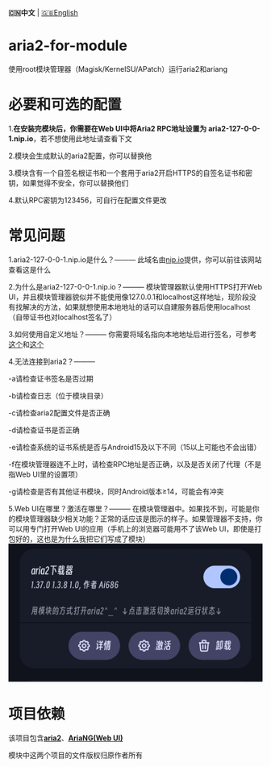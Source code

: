 **🇨🇳中文** | [🇬🇧English](README_en.md)

# aria2-for-module
使用root模块管理器（Magisk/KernelSU/APatch）运行aria2和ariang

# 必要和可选的配置
1.**在安装完模块后，你需要在Web UI中将Aria2 RPC地址设置为 aria2-127-0-0-1.nip.io**，若不想使用此地址请查看下文
 
2.模块会生成默认的aria2配置，你可以替换他
 
3.模块含有一个自签名根证书和一个套用于aria2开启HTTPS的自签名证书和密钥，如果觉得不安全，你可以替换他们
 
4.默认RPC密钥为123456，可自行在配置文件更改

# 常见问题
1.aria2-127-0-0-1.nip.io是什么？——— 此域名由[nip.io](nip.io)提供，你可以前往该网站查看这是什么
 
2.为什么是aria2-127-0-0-1.nip.io？——— 模块管理器默认使用HTTPS打开Web UI，并且模块管理器貌似并不能使用像127.0.0.1和localhost这样地址，现阶段没有找解决的方法，如果就想使用本地地址的话可以自建服务器后使用localhost（自带证书也对localhost签名了）

3.如何使用自定义地址？——— 你需要将域名指向本地地址后进行签名，可参考[这个](https://blog.csdn.net/xiejianweifdd/article/details/132520188)和[这个](https://www.gworg.com/ssl/832.html)
 
4.无法连接到aria2？———
 
   -a请检查证书签名是否过期
 
   -b请检查日志（位于模块目录）
 
   -c请检查aria2配置文件是否正确
 
   -d请检查证书是否正确
 
   -e请检查系统的证书系统是否与Android15及以下不同（15以上可能也不会出错）
 
   -f在模块管理器连不上时，请检查RPC地址是否正确，以及是否关闭了代理（不是指Web UI里的设置项）
 
   -g请检查是否有其他证书模块，同时Android版本≥14，可能会有冲突

5.Web UI在哪里？激活在哪里？——— 在模块管理器中。如果找不到，可能是你的模块管理器缺少相关功能？正常的话应该是图示的样子。如果管理器不支持，你可以用专门打开Web UI的应用（手机上的浏览器可能用不了该Web UI，即使是打包好的，这也是为什么我把它们写成了模块）
  ![截屏](jpg/cn.jpg)

# 项目依赖
该项目包含[**aria2**](https://github.com/aria2/aria2)、[**AriaNG(Web UI)**](https://github.com/mayswind/AriaNg)

模块中这两个项目的文件版权归原作者所有
